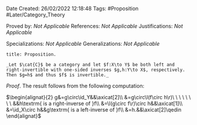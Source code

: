 <div class="topSpace"></div>

Date Created: 26/02/2022 12:18:48
Tags: #Proposition #Later/Category_Theory

Proved by: _Not Applicable_
References: _Not Applicable_
Justifications: _Not Applicable_

Specializations: _Not Applicable_
Generalizations: _Not Applicable_

``` ad-Proposition
title: Proposition.

_Let $\cat{C}$ be a category and let $f:X\to Y$ be both left and right-invertible with one-sided inverses $g,h:Y\to X$, respectively. Then $g=h$ and thus $f$ is invertible._

```

_Proof_. The result follows from the following computation:

$\begin{alignat}{2}
    g&=g\circ\id_Y&&\axicat[2]\\
    &=g\circ\l(f\circ h\r)\ \ \ \ \ \ \ \ &&h\textrm{ is a right-inverse of }f\\
    &=\l(g\circ f\r)\circ h&&\axicat[1]\\
    &=\id_X\circ h&&g\textrm{ is a left-inverse of }f\\
    &=h.&&\axicat[2]\qedin
\end{alignat}$
